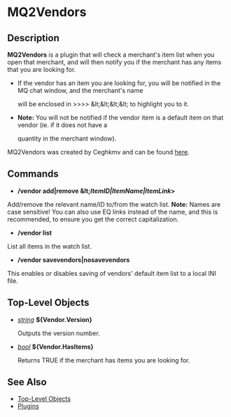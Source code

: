 # MQ2Vendors

## Description

**MQ2Vendors** is a plugin that will check a merchant's item list when you open that merchant, and will then notify you if the merchant has any items that you are looking for.

* If the vendor has an item you are looking for, you will be notified in the MQ chat window, and the merchant's name

  will be enclosed in &gt;&gt;&gt;&gt; \&lt;\&lt;\&lt;\&lt; to highlight you to it.

* **Note:** You will not be notified if the vendor item is a default item on that vendor \(ie. if it does not have a

  quantity in the merchant window\).

MQ2Vendors was created by Ceghkmv and can be found [here](https://macroquest2.com/phpBB3/viewtopic.php?p=109662#109662).

## Commands

* **/vendor add\|remove \&lt;**_**ItemID\|ItemName\|ItemLink**_**&gt;**

Add/remove the relevant name/ID to/from the watch list. **Note:** Names are case sensitive! You can also use EQ links instead of the name, and this is recommended, to ensure you get the correct capitalization.

* **/vendor list**

List all items in the watch list.

* **/vendor savevendors\|nosavevendors**

This enables or disables saving of vendors' default item list to a local INI file.

## Top-Level Objects

* [_string_]() **${Vendor.Version}**

  Outputs the version number.

* [_bool_](../../data-types-and-top-level-objects/data-types/datatype-bool.md) **${Vendor.HasItems}**

  Returns TRUE if the merchant has items you are looking for.

## See Also

* [Top-Level Objects](../../data-types-and-top-level-objects/top-level-objects/)
* [Plugins](../../documentation/macroquest2-plugins.md)

